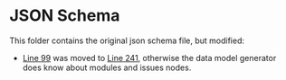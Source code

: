 # JSON Schema

This folder contains the original json schema file, but modified:
- [Line 99](https://github.com/jfrog/build-info-go/blob/6d8e36041ae4263c97d5984cdc7cebbdd7c04112/buildinfo-schema.json#L99) was moved to [Line 241](https://github.com/jfrog/build-info-go/blob/6d8e36041ae4263c97d5984cdc7cebbdd7c04112/buildinfo-schema.json#L241), otherwise the data model generator does know about modules and issues nodes.

